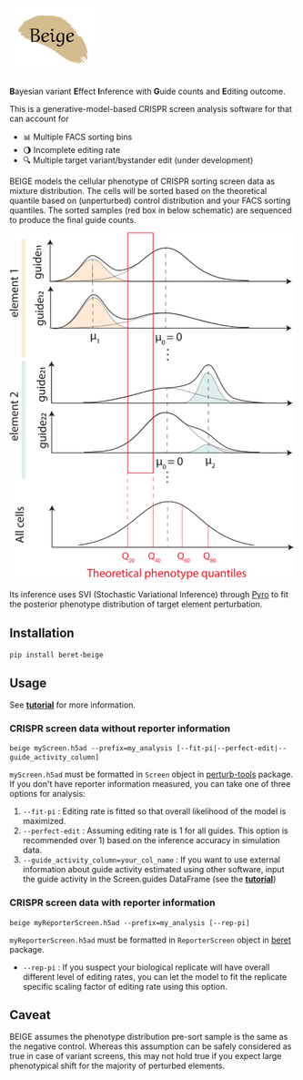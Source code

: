 # <img src="graphics/beige2.svg" alt="beige" width="150"/>
**B**ayesian variant **E**ffect **I**nference with **G**uide counts and **E**diting outcome.  

This is a generative-model-based CRISPR screen analysis software for that can account for   
*  :bar_chart: Multiple FACS sorting bins
*  :waning_gibbous_moon: Incomplete editing rate
*  :mag: Multiple target variant/bystander edit (under development)  

BEIGE models the cellular phenotype of CRISPR sorting screen data as mixture distribution. The cells will be sorted based on the theoretical quantile based on (unperturbed) control distribution and your FACS sorting quantiles. The sorted samples (red box in below schematic) are sequenced to produce the final guide counts.

<img src="graphics/model_design.svg" alt="model_design" width="500"/>

Its inference uses SVI (Stochastic Variational Inference) through [Pyro](http://pyro.ai/) to fit the posterior phenotype distribution of target element perturbation. 

## Installation 
```
pip install beret-beige
```

## Usage
See [**tutorial**](https://colab.research.google.com/github/jykr/beige/blob/main/beige-tutorial.ipynb) for more information.
### CRISPR screen data without reporter information
```
beige myScreen.h5ad --prefix=my_analysis [--fit-pi|--perfect-edit|--guide_activity_column]
```
`myScreen.h5ad` must be formatted in `Screen` object in [perturb-tools](https://github.com/pinellolab/perturb-tools) package.
If you don't have reporter information measured, you can take one of three options for analysis:
1. `--fit-pi` : Editing rate is fitted so that overall likelihood of the model is maximized.
2. `--perfect-edit` : Assuming editing rate is 1 for all guides. This option is recommended over 1) based on the inference accuracy in simulation data.
3. `--guide_activity_column=your_col_name` : If you want to use external information about guide activity estimated using other software, input the guide activity in the Screen.guides DataFrame (see the [**tutorial**](https://colab.research.google.com/github/jykr/beige/blob/main/beige-tutorial.ipynb))

### CRISPR screen data with reporter information
```
beige myReporterScreen.h5ad --prefix=my_analysis [--rep-pi]
```
`myReporterScreen.h5ad` must be formatted in `ReporterScreen` object in [beret](https://github.com/pinellolab/beret) package.  
*  `--rep-pi` : If you suspect your biological replicate will have overall different level of editing rates, you can let the model to fit the replicate specific scaling factor of editing rate using this option.

## Caveat
BEIGE assumes the phenotype distribution pre-sort sample is the same as the negative control. Whereas this assumption can be safely considered as true in case of variant screens, this may not hold true if you expect large phenotypical shift for the majority of perturbed elements.
